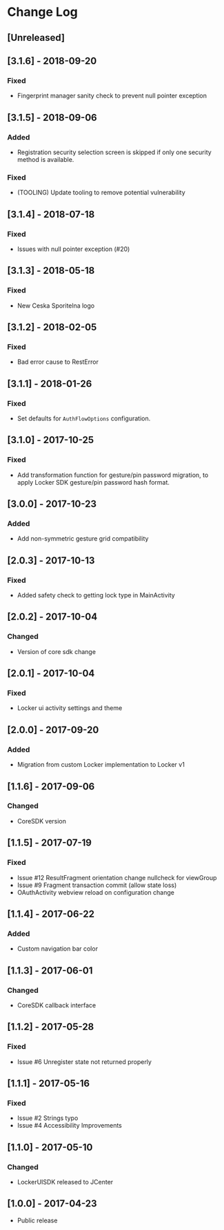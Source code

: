 # Change Log

## [Unreleased]

## [3.1.6] - 2018-09-20

### Fixed
- Fingerprint manager sanity check to prevent null pointer exception

## [3.1.5] - 2018-09-06

### Added
- Registration security selection screen is skipped if only one security method is available.

### Fixed
- (TOOLING) Update tooling to remove potential vulnerability

## [3.1.4] - 2018-07-18

### Fixed
- Issues with null pointer exception (#20)

## [3.1.3] - 2018-05-18

### Fixed
- New Ceska Sporitelna logo

## [3.1.2] - 2018-02-05

### Fixed
- Bad error cause to RestError

## [3.1.1] - 2018-01-26

### Fixed
- Set defaults for `AuthFlowOptions` configuration.

## [3.1.0] - 2017-10-25

### Fixed
- Add transformation function for gesture/pin password migration, to apply Locker SDK gesture/pin password hash format.

## [3.0.0] - 2017-10-23

### Added
- Add non-symmetric gesture grid compatibility

## [2.0.3] - 2017-10-13

### Fixed
- Added safety check to getting lock type in MainActivity

## [2.0.2] - 2017-10-04

### Changed
- Version of core sdk change

## [2.0.1] - 2017-10-04

### Fixed
- Locker ui activity settings and theme

## [2.0.0] - 2017-09-20

### Added
- Migration from custom Locker implementation to Locker v1

## [1.1.6] - 2017-09-06

### Changed
- CoreSDK version

## [1.1.5] - 2017-07-19

### Fixed
- Issue #12 ResultFragment orientation change nullcheck for viewGroup
- Issue #9 Fragment transaction commit (allow state loss)
- OAuthActivity webview reload on configuration change

## [1.1.4] - 2017-06-22

### Added
- Custom navigation bar color

## [1.1.3] - 2017-06-01

### Changed

- CoreSDK callback interface

## [1.1.2] - 2017-05-28

### Fixed
- Issue #6 Unregister state not returned properly

## [1.1.1] - 2017-05-16

### Fixed

- Issue #2 Strings typo
- Issue #4 Accessibility Improvements

## [1.1.0] - 2017-05-10

### Changed

- LockerUISDK released to JCenter

## [1.0.0] - 2017-04-23

- Public release
